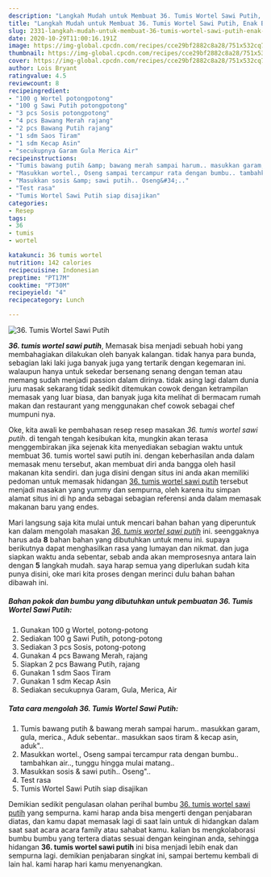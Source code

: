 ```yaml
---
description: "Langkah Mudah untuk Membuat 36. Tumis Wortel Sawi Putih, Enak Banget"
title: "Langkah Mudah untuk Membuat 36. Tumis Wortel Sawi Putih, Enak Banget"
slug: 2331-langkah-mudah-untuk-membuat-36-tumis-wortel-sawi-putih-enak-banget
date: 2020-10-29T11:00:16.191Z
image: https://img-global.cpcdn.com/recipes/cce29bf2882c8a28/751x532cq70/36-tumis-wortel-sawi-putih-foto-resep-utama.jpg
thumbnail: https://img-global.cpcdn.com/recipes/cce29bf2882c8a28/751x532cq70/36-tumis-wortel-sawi-putih-foto-resep-utama.jpg
cover: https://img-global.cpcdn.com/recipes/cce29bf2882c8a28/751x532cq70/36-tumis-wortel-sawi-putih-foto-resep-utama.jpg
author: Lois Bryant
ratingvalue: 4.5
reviewcount: 8
recipeingredient:
- "100 g Wortel potongpotong"
- "100 g Sawi Putih potongpotong"
- "3 pcs Sosis potongpotong"
- "4 pcs Bawang Merah rajang"
- "2 pcs Bawang Putih rajang"
- "1 sdm Saos Tiram"
- "1 sdm Kecap Asin"
- "secukupnya Garam Gula Merica Air"
recipeinstructions:
- "Tumis bawang putih &amp; bawang merah sampai harum.. masukkan garam, gula, merica., Aduk sebentar.. masukkan saos tiram &amp; kecap asin, aduk&#34;.."
- "Masukkan wortel., Oseng sampai tercampur rata dengan bumbu.. tambahkan air.., tunggu hingga mulai matang.."
- "Masukkan sosis &amp; sawi putih.. Oseng&#34;.."
- "Test rasa"
- "Tumis Wortel Sawi Putih siap disajikan"
categories:
- Resep
tags:
- 36
- tumis
- wortel

katakunci: 36 tumis wortel 
nutrition: 142 calories
recipecuisine: Indonesian
preptime: "PT17M"
cooktime: "PT30M"
recipeyield: "4"
recipecategory: Lunch

---
```



![36. Tumis Wortel Sawi Putih](https://img-global.cpcdn.com/recipes/cce29bf2882c8a28/751x532cq70/36-tumis-wortel-sawi-putih-foto-resep-utama.jpg)

<b><i>36. tumis wortel sawi putih</i></b>, Memasak bisa menjadi sebuah hobi yang membahagiakan dilakukan oleh banyak kalangan. tidak hanya para bunda, sebagian laki laki juga banyak juga yang tertarik dengan kegemaran ini. walaupun hanya untuk sekedar bersenang senang dengan teman atau memang sudah menjadi passion dalam dirinya. tidak asing lagi dalam dunia juru masak sekarang tidak sedikit ditemukan cowok dengan ketrampilan memasak yang luar biasa, dan banyak juga kita melihat di bermacam rumah makan dan restaurant yang menggunakan chef cowok sebagai chef mumpuni nya.

Oke, kita awali ke pembahasan resep resep masakan <i>36. tumis wortel sawi putih</i>. di tengah tengah kesibukan kita, mungkin akan terasa menggembirakan jika sejenak kita menyediakan sebagian waktu untuk membuat 36. tumis wortel sawi putih ini. dengan keberhasilan anda dalam memasak menu tersebut, akan membuat diri anda bangga oleh hasil makanan kita sendiri. dan juga disini dengan situs ini anda akan memiliki pedoman untuk memasak hidangan <u>36. tumis wortel sawi putih</u> tersebut menjadi masakan yang yummy dan sempurna, oleh karena itu simpan alamat situs ini di hp anda sebagai sebagian referensi anda dalam memasak makanan baru yang endes.




Mari langsung saja kita mulai untuk mencari bahan bahan yang diperuntuk kan dalam mengolah masakan <u><i>36. tumis wortel sawi putih</i></u> ini. seenggaknya harus ada <b>8</b> bahan bahan yang dibutuhkan untuk menu ini. supaya berikutnya dapat menghasilkan rasa yang lumayan dan nikmat. dan juga siapkan waktu anda sebentar, sebab anda akan memprosesnya antara lain dengan <b>5</b> langkah mudah. saya harap semua yang diperlukan sudah kita punya disini, oke mari kita proses dengan merinci dulu bahan bahan dibawah ini.

<!--inarticleads1-->

##### Bahan pokok dan bumbu yang dibutuhkan untuk pembuatan 36. Tumis Wortel Sawi Putih:

1. Gunakan 100 g Wortel, potong-potong
1. Sediakan 100 g Sawi Putih, potong-potong
1. Sediakan 3 pcs Sosis, potong-potong
1. Gunakan 4 pcs Bawang Merah, rajang
1. Siapkan 2 pcs Bawang Putih, rajang
1. Gunakan 1 sdm Saos Tiram
1. Gunakan 1 sdm Kecap Asin
1. Sediakan secukupnya Garam, Gula, Merica, Air




<!--inarticleads2-->

##### Tata cara mengolah 36. Tumis Wortel Sawi Putih:

1. Tumis bawang putih &amp; bawang merah sampai harum.. masukkan garam, gula, merica., Aduk sebentar.. masukkan saos tiram &amp; kecap asin, aduk&#34;..
1. Masukkan wortel., Oseng sampai tercampur rata dengan bumbu.. tambahkan air.., tunggu hingga mulai matang..
1. Masukkan sosis &amp; sawi putih.. Oseng&#34;..
1. Test rasa
1. Tumis Wortel Sawi Putih siap disajikan




Demikian sedikit pengulasan olahan perihal bumbu <u>36. tumis wortel sawi putih</u> yang sempurna. kami harap anda bisa mengerti dengan penjabaran diatas, dan kamu dapat memasak lagi di saat lain untuk di hidangkan dalam saat saat acara acara family atau sahabat kamu. kalian bs mengkolaborasi bumbu bumbu yang tertera diatas sesuai dengan keinginan anda, sehingga hidangan <b>36. tumis wortel sawi putih</b> ini bisa menjadi lebih enak dan sempurna lagi. demikian penjabaran singkat ini, sampai bertemu kembali di lain hal. kami harap hari kamu menyenangkan.
